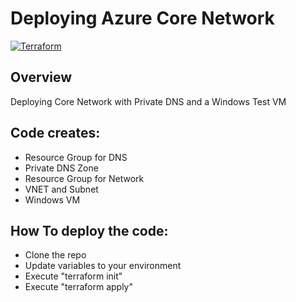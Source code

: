 # Deploying Azure Core Network
[![Terraform](https://img.shields.io/badge/terraform-v1.5+-blue.svg)](https://www.terraform.io/downloads.html)

## Overview

Deploying Core Network with Private DNS and a Windows Test VM

## Code creates:

- Resource Group for DNS
- Private DNS Zone
- Resource Group for Network
- VNET and Subnet
- Windows VM

## How To deploy the code:

- Clone the repo
- Update variables to your environment
- Execute "terraform init"
- Execute "terraform apply"
